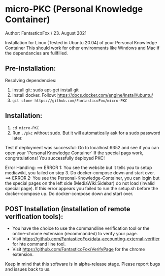 # micro-PKC (Personal Knowledge Container)
Author: FantasticoFox / 23. August 2021

Installation for Linux (Tested in Ubuntu 20.04) of your Personal Knowledge Container
This should work for other environments like Windows and Mac if the dependancies are fullfilled.

## Pre-Installation:

Resolving dependencies:
1. install git: sudo apt-get install git
2. install docker. Follow: https://docs.docker.com/engine/install/ubuntu/
3. `git clone https://github.com/FantasticoFox/micro-PKC`

## Installation:
1. `cd micro-PKC`
2. Run `./pkc` without sudo. But it will automatically ask for a sudo password later.

Test if deployment was successful:
Go to localhost:9352 and see if you can open your 'Personal Knowledge Container'
If the special pags work, congratulations! You successfully deployed PKC!

Error Handling:
==> ERROR 1: You see the website but it tells you to setup mediawiki, you failed on step 3. Do docker-compose down and start over.
==> ERROR 2: You see the Personal-Knowledge-Container, you can login but the special pages on the left side (MediaWiki:Sidebar) do not load (invalid special page). If this error appears you failed to run the setup.sh before the docker-compose up. Do docker-compose down and start over. 


## POST Installation (installation of remote verification tools):
* You have the choice to use the commandline verification tool or the online-chrome extension (recommanded) to verify your page.
* Visit https://github.com/FantasticoFox/data-accounting-external-verifier for hte command line tool.
* Visit https://github.com/FantasticoFox/VerifyPage for the chrome extension.

Keep in mind that this software is in alpha-release stage. Please report bugs and issues back to us.
